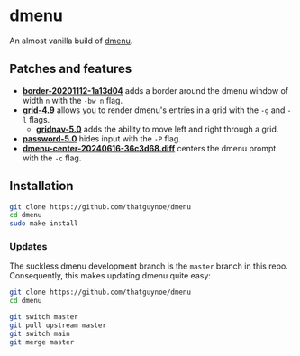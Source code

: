 # dmenu

An almost vanilla build of [dmenu](https://tools.suckless.org/dmenu/).

## Patches and features

* [**border-20201112-1a13d04**](https://tools.suckless.org/dmenu/patches/border/dmenu-border-20201112-1a13d04.diff) adds a border around the dmenu window of width `n` with the `-bw n` flag.
* [**grid-4.9**](https://tools.suckless.org/dmenu/patches/grid/dmenu-grid-4.9.diff) allows you to render dmenu's entries in a grid with the `-g` and `-l` flags.
    * [**gridnav-5.0**](https://tools.suckless.org/dmenu/patches/gridnav/dmenu-gridnav-5.0.diff) adds the ability to move left and right through a grid.
* [**password-5.0**](https://tools.suckless.org/dmenu/patches/password/dmenu-password-5.0.diff) hides input with the `-P` flag.
* [**dmenu-center-20240616-36c3d68.diff**](https://tools.suckless.org/dmenu/patches/center/dmenu-center-20240616-36c3d68.diff) centers the dmenu prompt with the `-c` flag.

## Installation

```sh
git clone https://github.com/thatguynoe/dmenu
cd dmenu
sudo make install
```

### Updates

The suckless dmenu development branch is the `master` branch in this repo. Consequently, this makes updating dmenu quite easy:

```sh
git clone https://github.com/thatguynoe/dmenu
cd dmenu

git switch master
git pull upstream master
git switch main
git merge master
```
